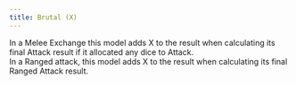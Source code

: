 ```yaml
---
title: Brutal (X)
---
```

In a Melee Exchange this model adds X to the result when calculating its final Attack result if it allocated any dice to Attack.  
In a Ranged attack, this model adds X to the result when calculating its final Ranged Attack result.